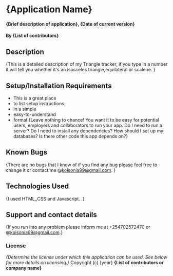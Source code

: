 # {Application Name}
#### {Brief description of application}, {Date of current version}
#### By **{List of contributors}**
## Description
{This is a detailed description of my Triangle tracker, if you type in a number it will tell you whether it's an isosceles triangle,equilateral or scalene. }
## Setup/Installation Requirements
* This is a great place
* to list setup instructions
* in a simple
* easy-to-understand
* format
{Leave nothing to chance! You want it to be easy for potential users, employers and collaborators to run your app. Do I need to run a server? Do I need to install any dependencies? How should I set up my databases? Is there other code this app depends on?}
## Known Bugs
{There are no bugs that I know of if you find any bug please feel free to change it or contact me @koisonia99@gmail.com. }
## Technologies Used
{I used HTML,,CSS and Javascript. .}
## Support and contact details
{If you run into any problem please inform me at +254702572470 or @koisonia99@gmail.com.}
### License
*{Determine the license under which this application can be used.  See below for more details on licensing.}*
Copyright (c) {year} **{List of contributors or company name}**
  